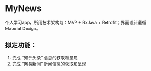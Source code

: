 # MyNews

  个人学习app，所用技术架构为：MVP + RxJava + Retrofit；界面设计遵循Material Design。
## 拟定功能：
  1. 完成 “知乎头条” 信息的获取和呈现
  
  2. 完成 “网易新闻” 新闻信息的获取和呈现
